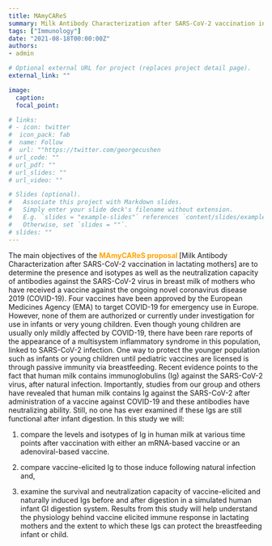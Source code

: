 ```yaml
---
title: MAmyCAReS
summary: Milk Antibody Characterization after SARS-CoV-2 vaccination in lactating mothers`.
tags: ["Immunology"]
date: "2021-08-18T00:00:00Z"
authors:
- admin

# Optional external URL for project (replaces project detail page).
external_link: ""

image:
  caption: 
  focal_point: 

# links:
# - icon: twitter
#  icon_pack: fab
#  name: Follow
#  url: ""https://twitter.com/georgecushen
# url_code: ""
# url_pdf: ""
# url_slides: ""
# url_video: ""

# Slides (optional).
#   Associate this project with Markdown slides.
#   Simply enter your slide deck's filename without extension.
#   E.g. `slides = "example-slides"` references `content/slides/example-slides.md`.
#   Otherwise, set `slides = ""`.
# slides: ""
---
```


The main objectives of the **<span style="color:orange;">MAmyCAReS proposal </span>** [Milk Antibody Characterization after SARS-CoV-2 vaccination in lactating mothers] are to determine the presence and isotypes as well as the neutralization capacity of antibodies against the SARS-CoV-2 virus in breast milk of mothers who have received a vaccine against the ongoing novel coronavirus disease 2019 (COVID-19). Four vaccines have been approved by the European Medicines Agency (EMA) to target COVID-19 for emergency use in Europe. However, none of them are authorized or currently under investigation for use in infants or very young children. Even though young children are usually only mildly affected by COVID-19, there have been rare reports of the appearance of a multisystem inflammatory syndrome in this population, linked to SARS-CoV-2 infection. One way to protect the younger population such as infants or young children until pediatric vaccines are licensed is through passive immunity via breastfeeding. Recent evidence points to the fact that human milk contains immunoglobulins (Ig) against the SARS-CoV-2 virus, after natural infection. Importantly, studies from our group and others have revealed that human milk contains Ig against the SARS-CoV-2 after administration of a vaccine against COVID-19 and these antibodies have neutralizing ability. Still, no one has ever examined if these Igs are still functional after infant digestion. In this study we will: 

1) compare the levels and isotypes of Ig in human milk at various time points after vaccination with either an mRNA-based vaccine or an adenoviral-based vaccine. 

2) compare vaccine-elicited Ig to those induce following natural infection and, 

3) examine the survival and neutralization capacity of vaccine-elicited and naturally induced Igs before and after digestion in a simulated human infant GI digestion system. Results from this study will help understand the physiology behind vaccine elicited immune response in lactating mothers and the extent to which these Igs can protect the breastfeeding infant or child.



